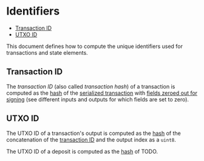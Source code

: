 # Identifiers

- [Transaction ID](#transaction-id)
- [UTXO ID](#utxo-id)

This document defines how to compute the unique identifiers used for transactions and state elements.

## Transaction ID

The _transaction ID_ (also called _transaction hash_) of a transaction is computed as the [hash](./cryptographic_primitives.md#hashing) of the [serialized transaction](./tx_format.md#transaction) with [fields zeroed out for signing](./tx_format.md) (see different inputs and outputs for which fields are set to zero).

## UTXO ID

The UTXO ID of a transaction's output is computed as the [hash](./cryptographic_primitives.md#hashing) of the concatenation of the [transaction ID](#transaction-id) and the output index as a `uint8`.

The UTXO ID of a deposit is computed as the [hash](./cryptographic_primitives.md#hashing) of TODO.
